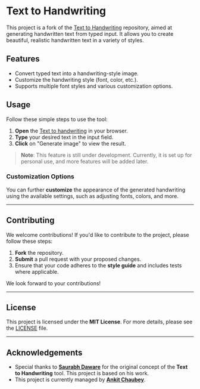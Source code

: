 # Text to Handwriting

This project is a fork of the [Text to Handwriting](https://github.com/saurabhdaware/text-to-handwriting) repository, aimed at generating handwritten text from typed input. It allows you to create beautiful, realistic handwritten text in a variety of styles. 

## Features

- Convert typed text into a handwriting-style image.
- Customize the handwriting style (font, color, etc.).
- Supports multiple font styles and various customization options.

## Usage

Follow these simple steps to use the tool:

1. **Open** the [Text to handwriting](https://ankit-chaubey.github.io/text-to-handwriting/) in your browser.
2. **Type** your desired text in the input field.
3. **Click** on "Generate image" to view the result.

> **Note**: This feature is still under development. Currently, it is set up for personal use, and more features will be added later.

### Customization Options
You can further **customize** the appearance of the generated handwriting using the available settings, such as adjusting fonts, colors, and more.

---

## Contributing

We welcome contributions! If you'd like to contribute to the project, please follow these steps:

1. **Fork** the repository.
2. **Submit** a pull request with your proposed changes.
3. Ensure that your code adheres to the **style guide** and includes tests where applicable.

We look forward to your contributions!

---

## License

This project is licensed under the **MIT License**. For more details, please see the [LICENSE](LICENSE) file.

---

## Acknowledgements

- Special thanks to **[Saurabh Daware](https://github.com/saurabhdaware/text-to-handwriting)** for the original concept of the **Text to Handwriting** tool. This project is based on his work.
- This project is currently managed by **[Ankit Chaubey](https://github.com/ankit-chaubey)**.
